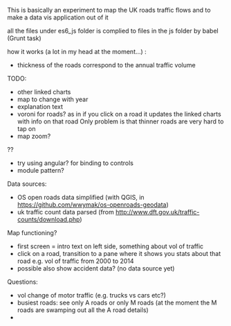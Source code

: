 This is basically an experiment to map the UK roads traffic flows and to make a data vis application out of it

all the files under es6_js folder is complied to files in the js folder by babel (Grunt task)

how it works (a lot in my head at the moment...) :
- thickness of the roads correspond to the annual traffic volume 

TODO:

- other linked charts
- map to change with year
- explanation text
- voroni for roads? as in if you click on a road it updates the linked charts with info on that road 
    Only problem is that thinner roads are very hard to tap on
- map zoom?
    
??

- try using angular? for binding to controls
- module pattern? 

Data sources:

- OS open roads data simplified (with QGIS, in https://github.com/wwymak/os-openroads-geodata)
- uk traffic count data parsed (from http://www.dft.gov.uk/traffic-counts/download.php)

Map functioning?
- first screen = intro text on left side, something about vol of traffic
- click on a road, transition to a pane where it shows you stats about that road e.g. vol of traffic from 2000 to 2014
- possible also show accident data? (no data source yet)

Questions:
- vol change of motor traffic (e.g. trucks vs cars etc?)
- busiest roads: see only A roads or only M roads (at the moment the M roads are swamping out all the A road details)
- 